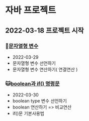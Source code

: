 # 자바 프로젝트
## 2022-03-18 프로젝트 시작
 
### :hamster:[문자열형 변수](https://github.com/GOGOYS/study-view/tree/master/Java_10_Varriable_05)
* 2022-03-29
* 문자열형 변수 선언하기  
* 문자열형 변수 연산하기( 연결연산 )  

###  :cat:[boolean과 if() 명령문](https://github.com/GOGOYS/study-view/tree/master/Java_10_Varriable_06)
* 2022-03-30
* boolean type 변수 선언하기  
* boolean 연산하기 => 비교연산  
* if()문 기본사용법  